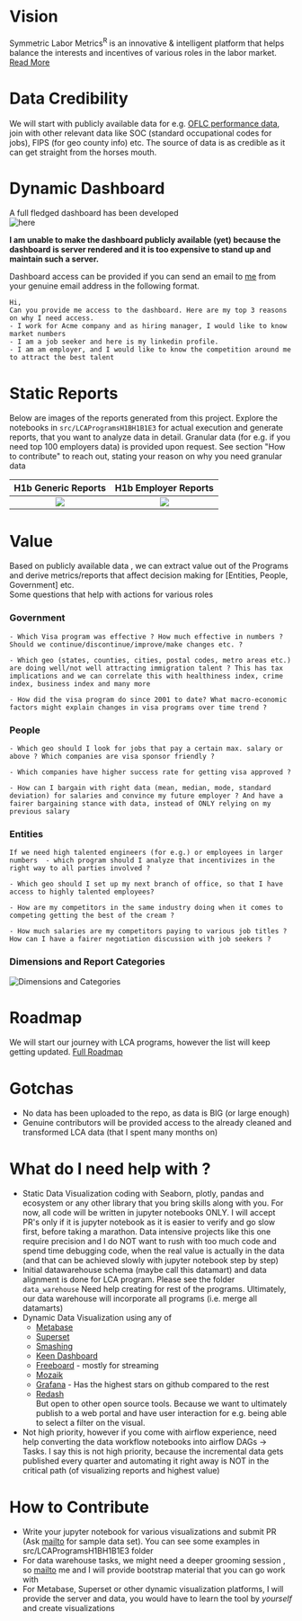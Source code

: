 # Vision
Symmetric Labor Metrics<sup>R</sup>  is an innovative & intelligent platform that helps balance the interests and incentives of various roles in the labor market. 
[Read More](docs/vision.md)

# Data Credibility
We will start with publicly available data for e.g. [OFLC performance data](https://www.foreignlaborcert.doleta.gov/performancedata.cfm), join with other relevant data like SOC (standard occupational codes for jobs), FIPS (for geo county info) etc. The source of data is as credible as it can get straight from the horses mouth.

# Dynamic Dashboard
A full fledged dashboard has been developed  
![here](Symmetric-Labor-Metrics.mov.gif)  

<strong>I am unable to make the dashboard publicly available (yet) because the dashboard is server rendered and it is too expensive to stand up and maintain such a server.</strong> 

Dashboard access can be provided if you can send an email to [me](mailto:pradeep@automationpractice.com) from your genuine email address in the following format.

```
Hi,
Can you provide me access to the dashboard. Here are my top 3 reasons on why I need access.  
- I work for Acme company and as hiring manager, I would like to know market numbers
- I am a job seeker and here is my linkedin profile.
- I am am employer, and I would like to know the competition around me to attract the best talent
```


# Static Reports
Below are images of the reports generated from this project. Explore the notebooks in `src/LCAProgramsH1BH1B1E3` for actual execution and generate reports, that you want to analyze data in detail. Granular data (for e.g. if you need top 100 employers data) is provided upon request. See section "How to contribute" to reach out, stating your reason on why you need granular data  

H1b Generic Reports             |  H1b Employer Reports
:------------------------------:|:------------------------:
![](github_generic_reports_preview.png)  |  ![](github_employer_reports_preview.png)

# Value
Based on publicly available data , we can extract value out of the Programs and derive metrics/reports that affect decision making for [Entities, People, Government] etc.  
Some questions that help with actions for various roles
### Government

    - Which Visa program was effective ? How much effective in numbers ? Should we continue/discontinue/improve/make changes etc. ? 

    - Which geo (states, counties, cities, postal codes, metro areas etc.) are doing well/not well attracting immigration talent ? This has tax implications and we can correlate this with healthiness index, crime index, business index and many more

    - How did the visa program do since 2001 to date? What macro-economic factors might explain changes in visa programs over time trend ?

### People

    - Which geo should I look for jobs that pay a certain max. salary or above ? Which companies are visa sponsor friendly ?

    - Which companies have higher success rate for getting visa approved ?

    - How can I bargain with right data (mean, median, mode, standard deviation) for salaries and convince my future employer ? And have a fairer bargaining stance with data, instead of ONLY relying on my previous salary

### Entities

    If we need high talented engineers (for e.g.) or employees in larger numbers  - which program should I analyze that incentivizes in the right way to all parties involved ? 

    - Which geo should I set up my next branch of office, so that I have access to highly talented employees?

    - How are my competitors in the same industry doing when it comes to competing getting the best of the cream ?

    - How much salaries are my competitors paying to various job titles ? How can I have a fairer negotiation discussion with job seekers ?  

### Dimensions and Report Categories
![Dimensions and Categories](value_reports.png)

# Roadmap
We will start our journey with LCA programs, however the list will keep getting updated. [Full Roadmap](docs/roadmap.md)  


# Gotchas
- No data has been uploaded to the repo, as data is BIG (or large enough)
- Genuine contributors will be provided access to the already cleaned and transformed LCA data (that I spent many months on)

# What do I need help with ?
- Static Data Visualization coding with Seaborn, plotly, pandas and ecosystem or any other library that you bring skills along with you. For now, all code will be written in jupyter notebooks ONLY. I will accept PR's only if it is jupyter notebook as it is easier to verify and go slow first, before taking a marathon. Data intensive projects like this one require precision and I do NOT want to rush with too much code and spend time debugging code, when the real value is actually in the data (and that can be achieved slowly with jupyter notebook step by step)
- Initial datawarehouse schema (maybe call this datamart) and data alignment is done for LCA program. Please see the folder `data_warehouse` Need help creating for rest of the programs. Ultimately, our data warehouse will incorporate all programs (i.e. merge all datamarts)
- Dynamic Data Visualization using any of 
    - [Metabase](https://github.com/metabase/metabase)
    - [Superset](https://github.com/apache/incubator-superset)
    - [Smashing](https://github.com/Smashing/smashing)
    - [Keen Dashboard](https://github.com/keen/dashboards)
    - [Freeboard](https://github.com/Freeboard/freeboard) - mostly for streaming
    - [Mozaik](https://github.com/plouc/mozaik)
    - [Grafana](https://github.com/grafana/grafana) - Has the highest stars on github compared to the rest
    - [Redash](https://github.com/getredash/redash)  
But open to other open source tools. Because we want to ultimately publish to a web portal and have user interaction for e.g. being able to select a filter on the visual.
- Not high priority, however if you come with airflow experience, need help converting the data workflow notebooks into airflow DAGs -> Tasks. I say this is not high priority, because the incremental data gets published every quarter and automating it right away is NOT in the critical path (of visualizing reports and highest value)

# How to Contribute
- Write your jupyter notebook for various visualizations and submit PR (Ask [mailto](mailto:pradeep@automationpractice.com) for sample data set). You can see some examples in src/LCAProgramsH1BH1B1E3 folder
- For data warehouse tasks, we might need a deeper grooming session , so [mailto](mailto:pradeep@automationpractice.com) me and I will provide bootstrap material that you can go work with
- For Metabase, Superset or other dynamic visualization platforms, I will provide the server and data, you would have to learn the tool by *yourself* and create visualizations
